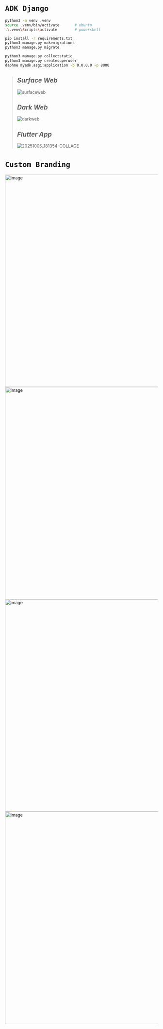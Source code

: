 # `ADK Django`

```bash
python3 -m venv .venv
source .venv/bin/activate       # ubuntu
.\.venv\Scripts\activate        # powershell

pip install -r requirements.txt
python3 manage.py makemigrations
python3 manage.py migrate

python3 manage.py collectstatic
python3 manage.py createsuperuser
daphne myadk.asgi:application -b 0.0.0.0 -p 8000
```

>## *Surface Web*
>![surfaceweb](https://github.com/user-attachments/assets/63950d30-f535-4cfb-943d-aa2617fc45bb)
>
>## *Dark Web*
>![darkweb](https://github.com/user-attachments/assets/21706950-2a4d-4e50-8ecc-aefdc0ea9a30)
>
>## *Flutter App*
>![20251005_181354-COLLAGE](https://github.com/user-attachments/assets/c97f1d2c-dfd7-4320-bc57-2c5ef2f5585c)

# `Custom Branding`

<img width="1321" height="699" alt="image" src="https://github.com/user-attachments/assets/e2616f54-0696-49db-aeba-84dd740e9b39" />

<img width="1321" height="699" alt="image" src="https://github.com/user-attachments/assets/0086a897-6b65-465a-a146-fe02cdce6dc9" />

<img width="1321" height="699" alt="image" src="https://github.com/user-attachments/assets/a75c0396-b602-448d-bb02-5cc438182418" />

<img width="1321" height="699" alt="image" src="https://github.com/user-attachments/assets/725f8037-ea33-4e16-b6b2-2d77fa9a74f0" />
